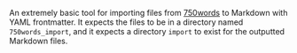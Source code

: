 An extremely basic tool for importing files from [750words](http://750words.com/) to Markdown with YAML frontmatter. It expects the files to be in a directory named `750words_import`, and it expects a directory `import` to exist for the outputted Markdown files.
